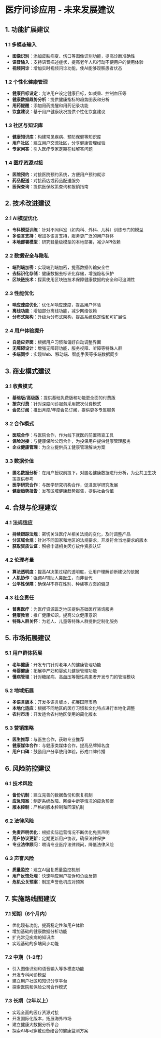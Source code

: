 # 医疗问诊应用 - 未来发展建议

## 1. 功能扩展建议

### 1.1 多模态输入
- **图像识别**：添加皮肤病变、伤口等图像识别功能，提高诊断准确性
- **语音输入**：支持语音描述症状，提高老年人和行动不便用户的使用体验
- **视频问诊**：增加实时视频问诊功能，使AI能够观察患者状态

### 1.2 个性化健康管理
- **健康目标设定**：允许用户设定健康目标，如减重、控制血压等
- **健康数据趋势分析**：提供健康指标的趋势图表和分析
- **用药提醒**：添加用药提醒和用药记录功能
- **饮食建议**：基于用户健康状况提供个性化饮食建议

### 1.3 社区与知识库
- **健康知识库**：构建常见疾病、预防保健等知识库
- **用户社区**：建立用户交流社区，分享健康管理经验
- **专家问答**：引入医疗专家定期在线解答问题

### 1.4 医疗资源对接
- **医院预约**：对接医院预约系统，方便用户预约就诊
- **药品配送**：对接药店或药品配送服务
- **医保查询**：提供医保政策查询和报销指南

## 2. 技术改进建议

### 2.1 AI模型优化
- **专科模型训练**：针对不同科室（如内科、外科、儿科）训练专门的模型
- **多语言支持**：增加多语言支持，服务更广泛的用户群体
- **本地部署模型**：研究轻量级模型的本地部署，减少API依赖

### 2.2 数据安全与隐私
- **端到端加密**：实现端到端加密，提高数据传输安全性
- **去标识化存储**：健康数据去标识化存储，增强隐私保护
- **区块链技术**：探索使用区块链技术保障健康数据的安全和可追溯性

### 2.3 性能优化
- **响应速度优化**：优化AI响应速度，提高用户体验
- **离线功能**：增加部分离线功能，减少网络依赖
- **分布式架构**：升级为分布式架构，提高系统稳定性和可扩展性

### 2.4 用户体验提升
- **自适应界面**：根据用户习惯和偏好自动调整界面
- **无障碍设计**：增强无障碍功能，服务视障、听障等特殊人群
- **多端同步**：实现Web、移动端、智能手表等多端数据同步

## 3. 商业模式建议

### 3.1 收费模式
- **基础版/高级版**：提供基础免费版和功能更全面的付费版
- **按次付费**：针对深度问诊服务采用按次付费模式
- **会员订阅**：推出月度/年度会员订阅，提供更多专属服务

### 3.2 合作模式
- **医院合作**：与医院合作，作为线下就医的前置筛查工具
- **保险对接**：与健康保险公司合作，为投保用户提供健康管理服务
- **企业健康管理**：为企业提供员工健康管理解决方案

### 3.3 数据价值
- **匿名数据分析**：在用户授权前提下，对匿名健康数据进行分析，为公共卫生决策提供参考
- **医学研究合作**：与医学研究机构合作，促进医学研究发展
- **健康趋势报告**：发布区域健康趋势报告，提供社会价值

## 4. 合规与伦理建议

### 4.1 法规适应
- **持续跟踪法规**：密切关注医疗AI相关法规的变化，及时调整产品
- **分区域合规**：针对不同国家和地区的法规要求，开发符合当地要求的版本
- **获取资质认证**：积极申请相关医疗软件资质认证

### 4.2 伦理考量
- **算法透明度**：提高AI决策过程的透明度，让用户理解诊断建议的依据
- **人机协作**：强调AI辅助人类医生，而非替代
- **公平性保障**：确保AI不存在性别、种族等方面的偏见

### 4.3 社会责任
- **普惠医疗**：为医疗资源匮乏地区提供基础医疗咨询服务
- **健康教育**：推广健康知识，提高公众健康意识
- **特殊人群关怀**：为老人、儿童等特殊人群提供定制化服务

## 5. 市场拓展建议

### 5.1 用户群体拓展
- **老年健康**：开发专门针对老年人的健康管理功能
- **母婴健康**：拓展孕产妇和婴幼儿健康管理功能
- **慢病管理**：针对糖尿病、高血压等慢性病患者开发专门的管理模块

### 5.2 地域拓展
- **多语言版本**：开发多语言版本，拓展国际市场
- **本地化适应**：根据不同地区的医疗习惯和文化特点进行本地化调整
- **农村市场**：开发适合农村地区使用的简化版本

### 5.3 营销策略
- **医生推荐**：与医生合作，获取专业推荐
- **健康媒体合作**：与健康类媒体合作，提高品牌知名度
- **用户口碑**：鼓励用户分享使用体验，形成口碑传播

## 6. 风险防控建议

### 6.1 技术风险
- **备份机制**：建立完善的数据备份和恢复机制
- **应急预案**：制定系统故障、网络中断等情况的应急预案
- **版本控制**：严格的版本控制和回滚机制

### 6.2 法律风险
- **免责声明优化**：根据实际运营情况不断优化免责声明
- **用户协议更新**：定期更新用户协议，确保法律保护
- **专业法律顾问**：聘请专业医疗法律顾问，降低法律风险

### 6.3 声誉风险
- **质量监控**：建立AI回复质量监控机制
- **用户反馈处理**：快速响应用户投诉和负面反馈
- **危机公关预案**：制定声誉危机应对预案

## 7. 实施路线图建议

### 7.1 短期（6个月内）
- 优化现有功能，提高稳定性和用户体验
- 增加基础的健康数据分析功能
- 扩充常见疾病的知识库
- 实现基础的多端同步功能

### 7.2 中期（1-2年）
- 引入图像识别和语音输入等多模态功能
- 开发专科问诊模型
- 建立用户社区和知识分享平台
- 探索医院和保险公司合作模式

### 7.3 长期（2年以上）
- 实现全面的医疗资源对接
- 开发国际化版本，拓展海外市场
- 建立健康大数据分析平台
- 探索AI与可穿戴设备结合的健康监测方案
